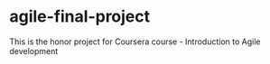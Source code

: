 # agile-final-project
This is the honor project for Coursera course - Introduction to Agile development
